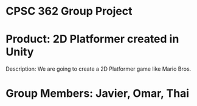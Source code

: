 # CPSC 362 Group Project
# Product: 2D Platformer created in Unity
Description: We are going to create a 2D Platformer game like Mario Bros.
# Group Members: Javier, Omar, Thai

